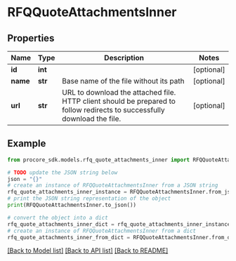 # RFQQuoteAttachmentsInner


## Properties

Name | Type | Description | Notes
------------ | ------------- | ------------- | -------------
**id** | **int** |  | [optional] 
**name** | **str** | Base name of the file without its path | [optional] 
**url** | **str** | URL to download the attached file. HTTP client should be prepared to follow redirects to successfully download the file. | [optional] 

## Example

```python
from procore_sdk.models.rfq_quote_attachments_inner import RFQQuoteAttachmentsInner

# TODO update the JSON string below
json = "{}"
# create an instance of RFQQuoteAttachmentsInner from a JSON string
rfq_quote_attachments_inner_instance = RFQQuoteAttachmentsInner.from_json(json)
# print the JSON string representation of the object
print(RFQQuoteAttachmentsInner.to_json())

# convert the object into a dict
rfq_quote_attachments_inner_dict = rfq_quote_attachments_inner_instance.to_dict()
# create an instance of RFQQuoteAttachmentsInner from a dict
rfq_quote_attachments_inner_from_dict = RFQQuoteAttachmentsInner.from_dict(rfq_quote_attachments_inner_dict)
```
[[Back to Model list]](../README.md#documentation-for-models) [[Back to API list]](../README.md#documentation-for-api-endpoints) [[Back to README]](../README.md)


